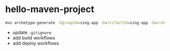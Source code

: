 # hello-maven-project

```bash
mvn archetype:generate -DgroupId=sing.app -DartifactId=sing-app -DarchetypeArtifactId=maven-archetype-quickstart -DarchetypeVersion=1.4 -DinteractiveMode=false
```

- update `.gitignore`
- add build workflows
- add deploy workflows
